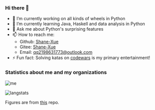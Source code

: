 ### Hi there 👋

<!--
**Shane-Xue/Shane-Xue** is a ✨ _special_ ✨ repository because its `README.md` (this file) appears on your GitHub profile.

Here are some ideas to get you started:
-->
- 🔭 I’m currently working on all kinds of wheels in Python
- 🌱 I’m currently learning Java, Haskell and data analysis in Python
- 💬 Ask me about Python's surprising features
- 📫 How to reach me: 
  - Github: [Shane-Xue](github.com/shane-xue)
  - Gitee: [Shane-Xue](https://gitee.com/shane-xue)
  - Email: qq2198631773@outlook.com
- ⚡ Fun fact: Solving katas on [codewars](codewars.com) is my primary entertainment!
<!--
- 👯 I’m looking to collaborate on ... 
- 🤔 I’m looking for help with ...
- 💬 Ask me about ...
- 📫 How to reach me: ...
- 😄 Pronouns: ...
- ⚡ Fun fact: ...
-->
### Statistics about me and my organizations

![me](https://github-readme-stats.vercel.app/api?username=Shane-Xue&count_private=true)

![langstats](https://github-readme-stats.vercel.app/api/top-langs/?username=Shane-Xue&count_private=true)

Figures are from [this](https://github.com/anuraghazra/github-readme-stats) repo.
